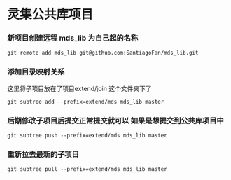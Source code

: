 # 灵集公共库项目


### 新项目创建远程 mds_lib 为自己起的名称
```
git remote add mds_lib git@github.com:SantiagoFan/mds_lib.git
```
### 添加目录映射关系
这里将子项目放在了项目extend/join 这个文件夹下了
```
git subtree add --prefix=extend/mds mds_lib master
``` 

### 后期修改子项目后提交正常提交就可以  如果是想提交到公共库项目中
```
git subtree push --prefix=extend/mds mds_lib master
```

### 重新拉去最新的子项目
```
git subtree pull --prefix=extend/mds mds_lib master
```
